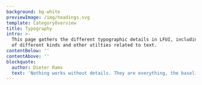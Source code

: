 ```yaml
---
background: bg-white
previewImage: /img/headings.svg
template: CategoryOverview
title: Typography
intro: >-
  This page gathers the different typographic details in LFUI, including lists
  of different kinds and other utilties related to text.
contentBelow: ''
contentAbove: ''
blockquote:
  author: Dieter Rams
  text: 'Nothing works without details. They are everything, the baseline of quality.'
---
```


